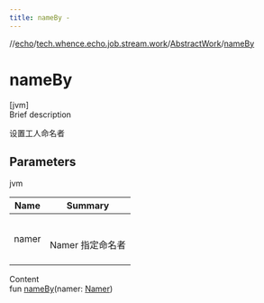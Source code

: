 ```yaml
---
title: nameBy -
---
```

//[echo](../../index.md)/[tech.whence.echo.job.stream.work](../index.md)/[AbstractWork](index.md)/[nameBy](name-by.md)



# nameBy  
[jvm]  
Brief description  


设置工人命名者



## Parameters  
  
jvm  
  
|  Name|  Summary| 
|---|---|
| namer| <br><br>Namer 指定命名者<br><br>
  
  
Content  
fun [nameBy](name-by.md)(namer: [Namer](../-namer/index.md))  



